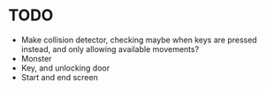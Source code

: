 # TODO

- Make collision detector, checking maybe when keys are pressed instead, and only allowing available movements?
- Monster
- Key, and unlocking door
- Start and end screen